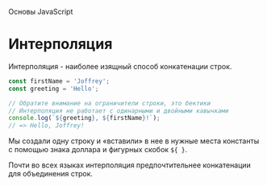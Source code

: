 Основы JavaScript

# Интерполяция

Интерполяция - наиболее изящный способ конкатенации строк.

```javascript
const firstName = 'Joffrey';
const greeting = 'Hello';

// Обратите внимание на ограничители строки, это бектики
// Интерполяция не работает с одинарными и двойными кавычками
console.log(`${greeting}, ${firstName}!`);
// => Hello, Joffrey!
```

Мы создали одну строку и «вставили» в нее в нужные места константы с помощью знака доллара и фигурных скобок `${ }`.

Почти во всех языках интерполяция предпочтительнее конкатенации для объединения строк.
